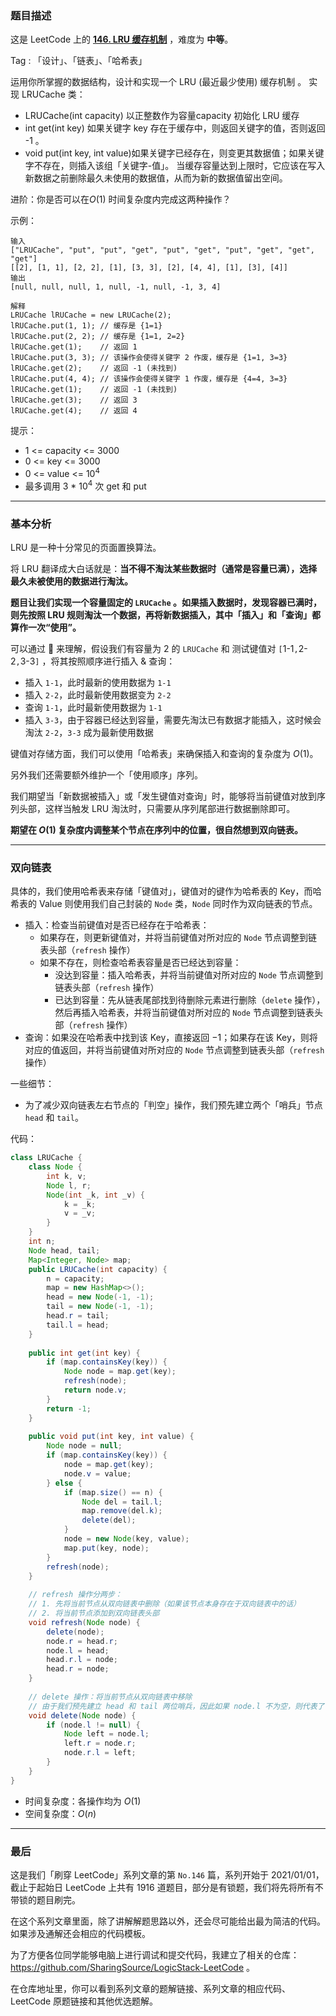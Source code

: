 ### 题目描述

这是 LeetCode 上的 **[146. LRU 缓存机制](https://leetcode-cn.com/problems/lru-cache/solution/gong-shui-san-xie-she-ji-shu-ju-jie-gou-68hv2/)** ，难度为 **中等**。

Tag : 「设计」、「链表」、「哈希表」




运用你所掌握的数据结构，设计和实现一个 LRU (最近最少使用) 缓存机制 。
实现 LRUCache 类：

* LRUCache(int capacity) 以正整数作为容量capacity 初始化 LRU 缓存
* int get(int key) 如果关键字 key 存在于缓存中，则返回关键字的值，否则返回 -1 。
* void put(int key, int value)如果关键字已经存在，则变更其数据值；如果关键字不存在，则插入该组「关键字-值」。
  当缓存容量达到上限时，它应该在写入新数据之前删除最久未使用的数据值，从而为新的数据值留出空间。

进阶：你是否可以在$O(1)$ 时间复杂度内完成这两种操作？

示例：
```
输入
["LRUCache", "put", "put", "get", "put", "get", "put", "get", "get", "get"]
[[2], [1, 1], [2, 2], [1], [3, 3], [2], [4, 4], [1], [3], [4]]
输出
[null, null, null, 1, null, -1, null, -1, 3, 4]

解释
LRUCache lRUCache = new LRUCache(2);
lRUCache.put(1, 1); // 缓存是 {1=1}
lRUCache.put(2, 2); // 缓存是 {1=1, 2=2}
lRUCache.get(1);    // 返回 1
lRUCache.put(3, 3); // 该操作会使得关键字 2 作废，缓存是 {1=1, 3=3}
lRUCache.get(2);    // 返回 -1 (未找到)
lRUCache.put(4, 4); // 该操作会使得关键字 1 作废，缓存是 {4=4, 3=3}
lRUCache.get(1);    // 返回 -1 (未找到)
lRUCache.get(3);    // 返回 3
lRUCache.get(4);    // 返回 4
```

提示：
* 1 <= capacity <= 3000
* 0 <= key <= 3000
* 0 <= value <= $10^4$
* 最多调用 3 * $10^4$ 次 get 和 put

---

### 基本分析

LRU 是一种十分常见的页面置换算法。

将 LRU 翻译成大白话就是：**当不得不淘汰某些数据时（通常是容量已满），选择最久未被使用的数据进行淘汰。**

**题目让我们实现一个容量固定的 `LRUCache` 。如果插入数据时，发现容器已满时，则先按照 LRU 规则淘汰一个数据，再将新数据插入，其中「插入」和「查询」都算作一次“使用”。**

可以通过 🌰 来理解，假设我们有容量为 $2$ 的 `LRUCache` 和 测试键值对 `[`1-1`,`2-2`,`3-3`]` ，将其按照顺序进行插入 & 查询：
* 插入 `1-1`，此时最新的使用数据为 `1-1`
* 插入 `2-2`，此时最新使用数据变为 `2-2`
* 查询 `1-1`，此时最新使用数据为 `1-1`
* 插入 `3-3`，由于容器已经达到容量，需要先淘汰已有数据才能插入，这时候会淘汰 `2-2`，`3-3` 成为最新使用数据

键值对存储方面，我们可以使用「哈希表」来确保插入和查询的复杂度为 $O(1)$。

另外我们还需要额外维护一个「使用顺序」序列。

我们期望当「新数据被插入」或「发生键值对查询」时，能够将当前键值对放到序列头部，这样当触发 LRU 淘汰时，只需要从序列尾部进行数据删除即可。

**期望在 $O(1)$ 复杂度内调整某个节点在序列中的位置，很自然想到双向链表。**

----

### 双向链表

具体的，我们使用哈希表来存储「键值对」，键值对的键作为哈希表的 Key，而哈希表的 Value 则使用我们自己封装的 `Node` 类，`Node` 同时作为双向链表的节点。

* 插入：检查当前键值对是否已经存在于哈希表：
  * 如果存在，则更新键值对，并将当前键值对所对应的 `Node` 节点调整到链表头部（`refresh` 操作）
  * 如果不存在，则检查哈希表容量是否已经达到容量：
    * 没达到容量：插入哈希表，并将当前键值对所对应的 `Node` 节点调整到链表头部（`refresh` 操作）
    * 已达到容量：先从链表尾部找到待删除元素进行删除（`delete` 操作），然后再插入哈希表，并将当前键值对所对应的 `Node` 节点调整到链表头部（`refresh` 操作）
* 查询：如果没在哈希表中找到该 Key，直接返回 $-1$；如果存在该 Key，则将对应的值返回，并将当前键值对所对应的 `Node` 节点调整到链表头部（`refresh` 操作）

一些细节：

* 为了减少双向链表左右节点的「判空」操作，我们预先建立两个「哨兵」节点 `head` 和 `tail`。

代码：
```Java []
class LRUCache {
    class Node {
        int k, v;
        Node l, r;
        Node(int _k, int _v) {
            k = _k;
            v = _v;
        }
    }
    int n;
    Node head, tail;
    Map<Integer, Node> map;
    public LRUCache(int capacity) {
        n = capacity;
        map = new HashMap<>();
        head = new Node(-1, -1);
        tail = new Node(-1, -1);
        head.r = tail;
        tail.l = head;
    }
    
    public int get(int key) {
        if (map.containsKey(key)) {
            Node node = map.get(key);
            refresh(node);
            return node.v;
        } 
        return -1;
    }
    
    public void put(int key, int value) {
        Node node = null;
        if (map.containsKey(key)) {
            node = map.get(key);
            node.v = value;
        } else {
            if (map.size() == n) {
                Node del = tail.l;
                map.remove(del.k);
                delete(del);
            }
            node = new Node(key, value);
            map.put(key, node);
        }
        refresh(node);
    }
	
    // refresh 操作分两步：
    // 1. 先将当前节点从双向链表中删除（如果该节点本身存在于双向链表中的话）
    // 2. 将当前节点添加到双向链表头部
    void refresh(Node node) {
        delete(node);
        node.r = head.r;
        node.l = head;
        head.r.l = node;
        head.r = node;
    }
	
    // delete 操作：将当前节点从双向链表中移除
    // 由于我们预先建立 head 和 tail 两位哨兵，因此如果 node.l 不为空，则代表了 node 本身存在于双向链表（不是新节点）
    void delete(Node node) {
        if (node.l != null) {
            Node left = node.l;
            left.r = node.r;
            node.r.l = left;
        }
    }
}
```
* 时间复杂度：各操作均为 $O(1)$
* 空间复杂度：$O(n)$

---

### 最后

这是我们「刷穿 LeetCode」系列文章的第 `No.146` 篇，系列开始于 2021/01/01，截止于起始日 LeetCode 上共有 1916 道题目，部分是有锁题，我们将先将所有不带锁的题目刷完。

在这个系列文章里面，除了讲解解题思路以外，还会尽可能给出最为简洁的代码。如果涉及通解还会相应的代码模板。

为了方便各位同学能够电脑上进行调试和提交代码，我建立了相关的仓库：https://github.com/SharingSource/LogicStack-LeetCode 。

在仓库地址里，你可以看到系列文章的题解链接、系列文章的相应代码、LeetCode 原题链接和其他优选题解。
